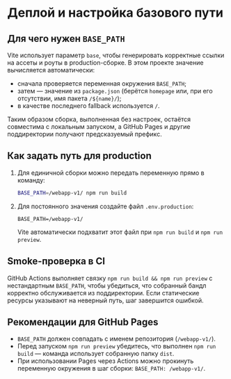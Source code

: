 # Деплой и настройка базового пути

## Для чего нужен `BASE_PATH`

Vite использует параметр `base`, чтобы генерировать корректные ссылки на ассеты и роуты в production-сборке. В этом проекте значение вычисляется автоматически:

- сначала проверяется переменная окружения `BASE_PATH`;
- затем — значение из `package.json` (берётся `homepage` или, при его отсутствии, имя пакета `/${name}/`);
- в качестве последнего fallback используется `/`.

Таким образом сборка, выполненная без настроек, остаётся совместима с локальным запуском, а GitHub Pages и другие поддиректории получают предсказуемый префикс.

## Как задать путь для production

1. Для единичной сборки можно передать переменную прямо в команду:

   ```bash
   BASE_PATH=/webapp-v1/ npm run build
   ```

2. Для постоянного значения создайте файл `.env.production`:

   ```dotenv
   BASE_PATH=/webapp-v1/
   ```

   Vite автоматически подхватит этот файл при `npm run build` и `npm run preview`.

## Smoke-проверка в CI

GitHub Actions выполняет связку `npm run build && npm run preview` с нестандартным `BASE_PATH`, чтобы убедиться, что собранный бандл корректно обслуживается из поддиректории. Если статические ресурсы указывают на неверный путь, шаг завершится ошибкой.

## Рекомендации для GitHub Pages

- `BASE_PATH` должен совпадать с именем репозитория (`/webapp-v1/`).
- Перед запуском `npm run preview` убедитесь, что выполнен `npm run build` — команда использует собранную папку `dist`.
- При использовании Pages через Actions можно прокинуть переменную окружения в шаг сборки: `BASE_PATH: /webapp-v1/`.
